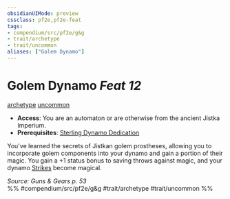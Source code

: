 ```yaml
---
obsidianUIMode: preview
cssclass: pf2e,pf2e-feat
tags:
- compendium/src/pf2e/g&g
- trait/archetype
- trait/uncommon
aliases: ["Golem Dynamo"]
---
```

# Golem Dynamo  *Feat 12*  
[archetype](../../rules/traits/archetype.md)  [uncommon](../../rules/traits/uncommon.md)  

- **Access**: You are an automaton or are otherwise from the ancient Jistka Imperium.
- **Prerequisites**: [Sterling Dynamo Dedication](sterling-dynamo-dedication-g-g.md)

You've learned the secrets of Jistkan golem prostheses, allowing you to incorporate golem components into your dynamo and gain a portion of their magic. You gain a +1 status bonus to saving throws against magic, and your dynamo [Strikes](../../rules/actions/strike.md) become magical.

*Source: Guns & Gears p. 53*  
%% #compendium/src/pf2e/g&g #trait/archetype #trait/uncommon %%